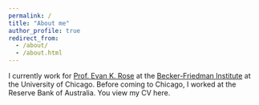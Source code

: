 ```yaml
---
permalink: /
title: "About me"
author_profile: true
redirect_from: 
  - /about/
  - /about.html
---
```


I currently work for [Prof. Evan K. Rose](https://ekrose.github.io/) at the [Becker-Friedman Institute](https://bfi.uchicago.edu/) at the University of Chicago. Before coming to Chicago, I worked at the Reserve Bank of Australia. You view my CV here.